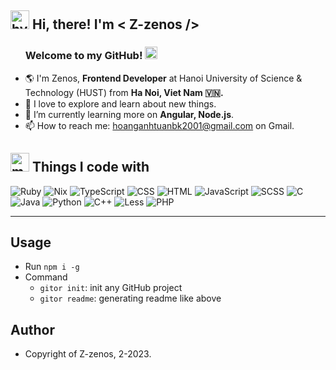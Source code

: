 <h2> 
  <img src="https://emojis.slackmojis.com/emojis/images/1588315024/8823/hyperkitty.gif?1588315024" width="30"  alt="hypper kitty"/> 
    Hi, there! I'm <b>&lt; Z-zenos /&gt;</b>
</h2>
<ul>
  <h3>Welcome to my GitHub! 
    <img src="https://github.com/blackcater/blackcater/raw/main/images/Hi.gif" height="20"  alt="hand"/>
  </h3>
  <li>🌎 I'm Zenos, <b>Frontend Developer</b> at Hanoi University of Science & Technology (HUST) from <b>Ha Noi, Viet Nam 🇻🇳.</b> 
  </li>
  <li>🔭 I love to explore and learn about new things. </li>
  <li>🌱 I’m currently learning more on <b>Angular, Node.js</b>.</li>
  <li>📫 How to reach me: <ins>hoanganhtuanbk2001@gmail.com</ins> on Gmail.</li>
</ul>
<h2><img src="https://emojis.slackmojis.com/emojis/images/1643515023/10521/meow_code.gif?1643515023" width="30"  alt="meow code"/> Things I code with</h2>
<p>
  <img src="https://img.shields.io/badge/ruby-%23CC342D.svg?style=for-the-badge&logo=ruby&logoColor=white" alt="Ruby" /> <img src="https://img.shields.io/badge/NIX-5277C3.svg?style=for-the-badge&logo=NixOS&logoColor=white" alt="Nix" /> <img src="https://img.shields.io/badge/typescript-%23007ACC.svg?style=for-the-badge&logo=typescript&logoColor=white" alt="TypeScript" /> <img src="https://img.shields.io/badge/css3-%231572B6.svg?style=for-the-badge&logo=css3&logoColor=white" alt="CSS" /> <img src="https://img.shields.io/badge/html5-%23E34F26.svg?style=for-the-badge&logo=html5&logoColor=white" alt="HTML" /> <img src="https://img.shields.io/badge/javascript-%23323330.svg?style=for-the-badge&logo=javascript&logoColor=%23F7DF1E" alt="JavaScript" /> <img src="https://img.shields.io/badge/SASS-hotpink.svg?style=for-the-badge&logo=SASS&logoColor=white" alt="SCSS" />  <img src="https://img.shields.io/badge/c-%2300599C.svg?style=for-the-badge&logo=c&logoColor=white" alt="C" /> <img src="https://img.shields.io/badge/java-%23ED8B00.svg?style=for-the-badge&logo=java&logoColor=white" alt="Java" />  <img src="https://img.shields.io/badge/python-3670A0?style=for-the-badge&logo=python&logoColor=ffdd54" alt="Python" /> <img src="https://img.shields.io/badge/c++-%2300599C.svg?style=for-the-badge&logo=c%2B%2B&logoColor=white" alt="C++" /> <img src="https://img.shields.io/badge/less-2B4C80?style=for-the-badge&logo=less&logoColor=white" alt="Less" /> <img src="https://img.shields.io/badge/php-%23777BB4.svg?style=for-the-badge&logo=php&logoColor=white" alt="PHP" /> 
</p>

<hr>

## Usage

- Run `npm i -g`
- Command 
  - `gitor init`: init any GitHub project
  - `gitor readme`: generating readme like above

## Author
- Copyright of Z-zenos, 2-2023.
